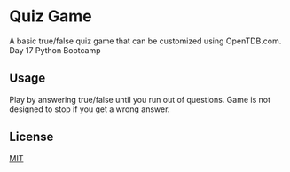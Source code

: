 # Quiz Game

A basic true/false quiz game that can be customized using OpenTDB.com. Day 17 Python Bootcamp


## Usage
Play by answering true/false until you run out of questions. Game is not designed to stop if you get a wrong answer.

## License
[MIT](https://choosealicense.com/licenses/mit/)
